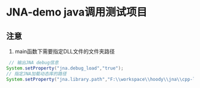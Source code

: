 # JNA-demo java调用测试项目
## 注意
1. main函数下需要指定DLL文件的文件夹路径
```java
 // 输出JNA debug信息
System.setProperty("jna.debug_load","true");
// 指定JNA加载动态库的路径
System.setProperty("jna.library.path","F:\\workspace\\hoody\\jna\\cpp-lib-demo\\cmake-build-debug" );
```
